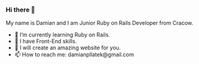 ### Hi there 👋

 My name is Damian and I am Junior Ruby on Rails Developer from Cracow.
 <ul>
  <li>🌱   I’m currently learning Ruby on Rails.</li>
 <li>🔭   I have Front-End skills.</li>
  <li>🎯   I will create an amazing website for you.</li>
  <li>📫   How to reach me: damianpllatek@gmail.com </li>
 </ul>
<!--
**damianpllatek/damianpllatek** is a ✨ _special_ ✨ repository because its `README.md` (this file) appears on your GitHub profile.

Here are some ideas to get you started:

- 🔭 I’m currently working on ...
- 🌱 I’m currently learning ...
- 👯 I’m looking to collaborate on ...
- 🤔 I’m looking for help with ...
- 💬 Ask me about ...
- 📫 How to reach me: ...
- 😄 Pronouns: ...
- ⚡ Fun fact: ...
-->
